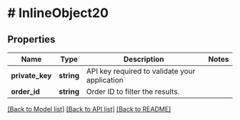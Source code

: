 # # InlineObject20

## Properties

Name | Type | Description | Notes
------------ | ------------- | ------------- | -------------
**private_key** | **string** | API key required to validate your application |
**order_id** | **string** | Order ID to filter the results. |

[[Back to Model list]](../../README.md#models) [[Back to API list]](../../README.md#endpoints) [[Back to README]](../../README.md)
